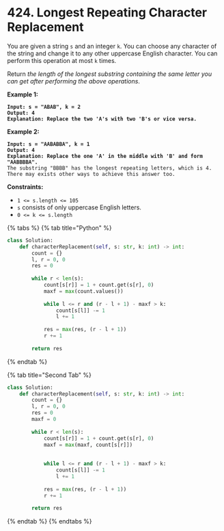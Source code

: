 # 424. Longest Repeating Character Replacement

You are given a string `s` and an integer `k`. You can choose any character of the string and change it to any other uppercase English character. You can perform this operation at most `k` times.

Return _the length of the longest substring containing the same letter you can get after performing the above operations_.

&#x20;

**Example 1:**

<pre><code><strong>Input: s = "ABAB", k = 2
</strong><strong>Output: 4
</strong><strong>Explanation: Replace the two 'A's with two 'B's or vice versa.
</strong></code></pre>

**Example 2:**

<pre><code><strong>Input: s = "AABABBA", k = 1
</strong><strong>Output: 4
</strong><strong>Explanation: Replace the one 'A' in the middle with 'B' and form "AABBBBA".
</strong>The substring "BBBB" has the longest repeating letters, which is 4.
There may exists other ways to achieve this answer too.
</code></pre>

&#x20;

**Constraints:**

* `1 <= s.length <= 105`
* `s` consists of only uppercase English letters.
* `0 <= k <= s.length`

{% tabs %}
{% tab title="Python" %}
```python
class Solution:
    def characterReplacement(self, s: str, k: int) -> int:
        count = {}
        l, r = 0, 0
        res = 0
        
        while r < len(s):
            count[s[r]] = 1 + count.get(s[r], 0)
            maxf = max(count.values())
            
            while l <= r and (r - l + 1) - maxf > k:
                count[s[l]] -= 1
                l += 1
            
            res = max(res, (r - l + 1))
            r += 1
        
        return res
```
{% endtab %}

{% tab title="Second Tab" %}
```python
class Solution:
    def characterReplacement(self, s: str, k: int) -> int:
        count = {}
        l, r = 0, 0
        res = 0
        maxf = 0
        
        while r < len(s):
            count[s[r]] = 1 + count.get(s[r], 0)
            maxf = max(maxf, count[s[r]])
            
            
            while l <= r and (r - l + 1) - maxf > k:
                count[s[l]] -= 1
                l += 1
            
            res = max(res, (r - l + 1))
            r += 1
        
        return res
```
{% endtab %}
{% endtabs %}
